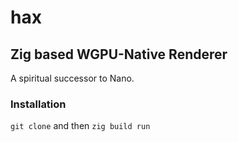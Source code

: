 # hax

## Zig based WGPU-Native Renderer

A spiritual successor to Nano.

### Installation
`git clone` and then `zig build run`
